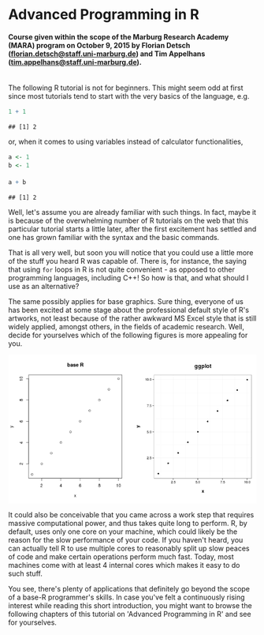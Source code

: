 

# Advanced Programming in R
#### Course given within the scope of the Marburg Research Academy (MARA) program on October 9, 2015 by Florian Detsch (florian.detsch@staff.uni-marburg.de) and Tim Appelhans (tim.appelhans@staff.uni-marburg.de).

<br>
The following R tutorial is not for beginners. This might seem odd at first 
since most tutorials tend to start with the very basics of the language, e.g. 


```r
1 + 1
```

```
## [1] 2
```

or, when it comes to using variables instead of calculator functionalities,  


```r
a <- 1
b <- 1

a + b
```

```
## [1] 2
```

Well, let's assume you are already familiar with such things. In fact, maybe it 
is because of the overwhelming number of R tutorials on the web that 
this particular tutorial starts a little later, after the first excitement has 
settled and one has grown familiar with the syntax and the basic commands.

That is all very well, but soon you will notice that you could use a little more 
of the stuff you heard R was capable of. There is, for instance, the saying that 
using `for` loops in R is not quite convenient - as opposed to other programming 
languages, including C++! So how is that, and what should I use as an 
alternative?

The same possibly applies for base graphics. Sure thing, everyone of us has been 
excited at some stage about the professional default style of R's artworks, not 
least because of the rather awkward MS Excel style that is still widely applied, 
amongst others, in the fields of academic research. Well, decide for yourselves 
which of the following figures is more appealing for you. 

<img src="figure/figures-1.png" title="plot of chunk figures" alt="plot of chunk figures" style="display: block; margin: auto;" />

It could also be conceivable that you came across a work step that requires 
massive computational power, and thus takes quite long to perform. R, by default, 
uses only one core on your machine, which could likely be the reason for the 
slow performance of your code. If you haven't heard, you can actually tell R to 
use multiple cores to reasonably split up slow peaces of code and make certain 
operations perform much fast. Today, most machines come with at least 4 internal 
cores which makes it easy to do such stuff.

You see, there's plenty of applications that definitely go beyond the scope of a 
base-R programmer's skills. In case you've felt a continuously rising interest 
while reading this short introduction, you might want to browse the following 
chapters of this tutorial on 'Advanced Programming in R' and see for yourselves.

